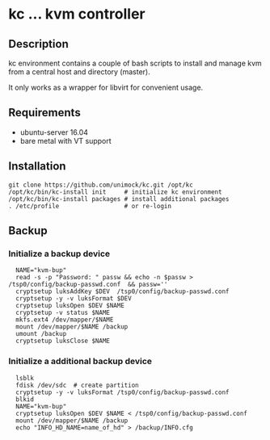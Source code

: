 # kc  ... kvm controller 

## Description

kc environment contains a couple of bash scripts to install and manage kvm  
from a central host and directory (master).

It only works as a wrapper for libvirt for convenient usage.

## Requirements

 * ubuntu-server 16.04
 * bare metal with VT support

## Installation

```
git clone https://github.com/unimock/kc.git /opt/kc
/opt/kc/bin/kc-install init     # initialize kc environment
/opt/kc/bin/kc-install packages # install additional packages
. /etc/profile                  # or re-login
```


## Backup
### Initialize a backup device
```
  NAME="kvm-bup"
  read -s -p "Password: " passw && echo -n $passw > /tsp0/config/backup-passwd.conf  && passw=''
  cryptsetup luksAddKey $DEV  /tsp0/config/backup-passwd.conf
  cryptsetup -y -v luksFormat $DEV
  cryptsetup luksOpen $DEV $NAME
  cryptsetup -v status $NAME
  mkfs.ext4 /dev/mapper/$NAME
  mount /dev/mapper/$NAME /backup
  umount /backup
  cryptsetup luksClose $NAME
```

### Initialize a additional backup device
```
  lsblk
  fdisk /dev/sdc  # create partition
  cryptsetup -y -v luksFormat /tsp0/config/backup-passwd.conf
  blkid
  NAME="kvm-bup"
  cryptsetup luksOpen $DEV $NAME < /tsp0/config/backup-passwd.conf
  mount /dev/mapper/$NAME /backup
  echo "INFO_HD_NAME=name_of_hd" > /backup/INFO.cfg
```


